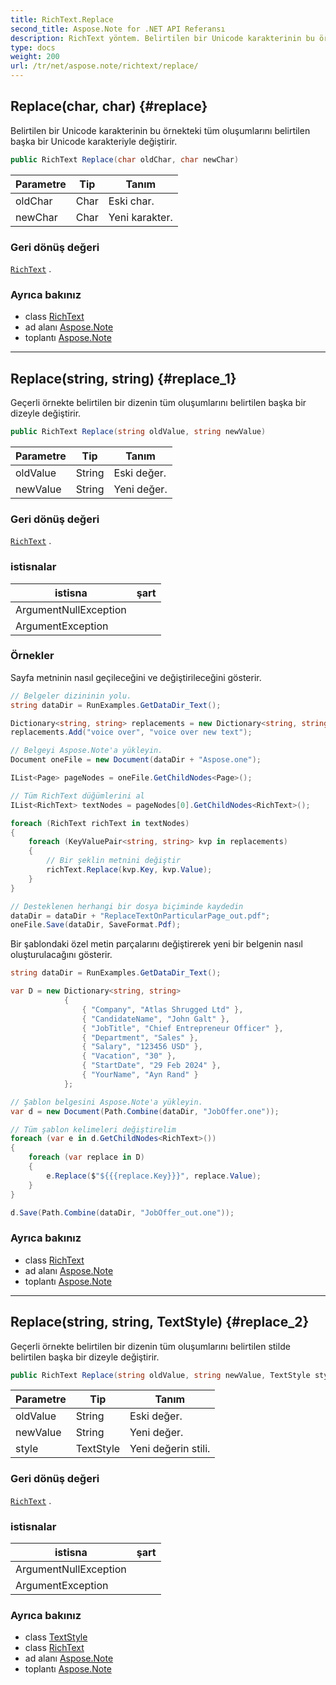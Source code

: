```yaml
---
title: RichText.Replace
second_title: Aspose.Note for .NET API Referansı
description: RichText yöntem. Belirtilen bir Unicode karakterinin bu örnekteki tüm oluşumlarını belirtilen başka bir Unicode karakteriyle değiştirir.
type: docs
weight: 200
url: /tr/net/aspose.note/richtext/replace/
---
```

## Replace(char, char) {#replace}

Belirtilen bir Unicode karakterinin bu örnekteki tüm oluşumlarını belirtilen başka bir Unicode karakteriyle değiştirir.

```csharp
public RichText Replace(char oldChar, char newChar)
```

| Parametre | Tip | Tanım |
| --- | --- | --- |
| oldChar | Char | Eski char. |
| newChar | Char | Yeni karakter. |

### Geri dönüş değeri

[`RichText`](../) .

### Ayrıca bakınız

* class [RichText](../)
* ad alanı [Aspose.Note](../../richtext/)
* toplantı [Aspose.Note](../../../)

---

## Replace(string, string) {#replace_1}

Geçerli örnekte belirtilen bir dizenin tüm oluşumlarını belirtilen başka bir dizeyle değiştirir.

```csharp
public RichText Replace(string oldValue, string newValue)
```

| Parametre | Tip | Tanım |
| --- | --- | --- |
| oldValue | String | Eski değer. |
| newValue | String | Yeni değer. |

### Geri dönüş değeri

[`RichText`](../) .

### istisnalar

| istisna | şart |
| --- | --- |
| ArgumentNullException |  |
| ArgumentException |  |

### Örnekler

Sayfa metninin nasıl geçileceğini ve değiştirileceğini gösterir.

```csharp
// Belgeler dizininin yolu.
string dataDir = RunExamples.GetDataDir_Text();

Dictionary<string, string> replacements = new Dictionary<string, string>();
replacements.Add("voice over", "voice over new text");

// Belgeyi Aspose.Note'a yükleyin.
Document oneFile = new Document(dataDir + "Aspose.one");

IList<Page> pageNodes = oneFile.GetChildNodes<Page>();

// Tüm RichText düğümlerini al
IList<RichText> textNodes = pageNodes[0].GetChildNodes<RichText>();

foreach (RichText richText in textNodes)
{
    foreach (KeyValuePair<string, string> kvp in replacements)
    {
        // Bir şeklin metnini değiştir
        richText.Replace(kvp.Key, kvp.Value);
    }
}

// Desteklenen herhangi bir dosya biçiminde kaydedin
dataDir = dataDir + "ReplaceTextOnParticularPage_out.pdf";
oneFile.Save(dataDir, SaveFormat.Pdf);
```

Bir şablondaki özel metin parçalarını değiştirerek yeni bir belgenin nasıl oluşturulacağını gösterir.

```csharp
string dataDir = RunExamples.GetDataDir_Text();

var D = new Dictionary<string, string>
            {
                { "Company", "Atlas Shrugged Ltd" },
                { "CandidateName", "John Galt" },
                { "JobTitle", "Chief Entrepreneur Officer" },
                { "Department", "Sales" },
                { "Salary", "123456 USD" },
                { "Vacation", "30" },
                { "StartDate", "29 Feb 2024" },
                { "YourName", "Ayn Rand" }
            };

// Şablon belgesini Aspose.Note'a yükleyin.
var d = new Document(Path.Combine(dataDir, "JobOffer.one"));

// Tüm şablon kelimeleri değiştirelim
foreach (var e in d.GetChildNodes<RichText>())
{
    foreach (var replace in D)
    {
        e.Replace($"${{{replace.Key}}}", replace.Value);
    }
}

d.Save(Path.Combine(dataDir, "JobOffer_out.one"));
```

### Ayrıca bakınız

* class [RichText](../)
* ad alanı [Aspose.Note](../../richtext/)
* toplantı [Aspose.Note](../../../)

---

## Replace(string, string, TextStyle) {#replace_2}

Geçerli örnekte belirtilen bir dizenin tüm oluşumlarını belirtilen stilde belirtilen başka bir dizeyle değiştirir.

```csharp
public RichText Replace(string oldValue, string newValue, TextStyle style)
```

| Parametre | Tip | Tanım |
| --- | --- | --- |
| oldValue | String | Eski değer. |
| newValue | String | Yeni değer. |
| style | TextStyle | Yeni değerin stili. |

### Geri dönüş değeri

[`RichText`](../) .

### istisnalar

| istisna | şart |
| --- | --- |
| ArgumentNullException |  |
| ArgumentException |  |

### Ayrıca bakınız

* class [TextStyle](../../textstyle/)
* class [RichText](../)
* ad alanı [Aspose.Note](../../richtext/)
* toplantı [Aspose.Note](../../../)


